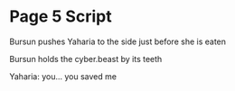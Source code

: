 # Page 5 Script
Bursun pushes Yaharia to the side just before she is eaten

Bursun holds the cyber.beast by its teeth

Yaharia: you... you saved me

